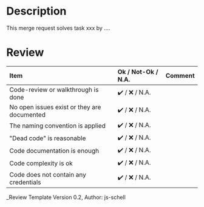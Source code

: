 Description
=============

This merge request solves task xxx by ....

Review
=============

| Item                                        | Ok / Not-Ok / N.A.               | Comment |
|:------------------------------------------- |:-------------------------------- |:------- |
| Code-review or walkthrough is done          | :heavy_check_mark:  / :x: / N.A. |         |
| No open issues exist or they are documented | :heavy_check_mark:  / :x: / N.A. |         |
| The naming convention is applied            | :heavy_check_mark:  / :x: / N.A. |         |
| "Dead code" is reasonable                   | :heavy_check_mark:  / :x: / N.A. |         |
| Code documentation is enough                | :heavy_check_mark:  / :x: / N.A. |         |
| Code complexity is ok                       | :heavy_check_mark:  / :x: / N.A. |         |
| Code does not contain any credentials       | :heavy_check_mark:  / :x: / N.A. |         |

_Review Template Version 0.2, Author: js-schell

